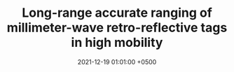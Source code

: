 ---
title: "Long-range accurate ranging of millimeter-wave retro-reflective tags in high mobility"
collection: publications
permalink: /publications/millimetro-demo-mobicom21/
date: 2021-12-19 01:01:00 +0500
venue: 'ACM MobiCom'
bibtex: '/bibtex/millimetro-demo-mobicom21.html'
pdf: '/files/millimetro-demo-mobicom21.pdf'
pubtype: 'poster'
authors: 'Thomas Horton King, Elahe Soltanaghei, Akarsh Prabhakara, Artur Balanuta, Swarun Kumar, Anthony Rowe'
excerpt_separator: ""
---